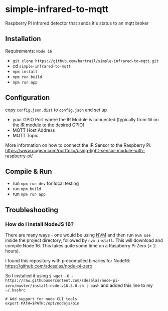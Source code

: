 # simple-infrared-to-mqtt

Raspberry Pi infrared detector that sends it's status to an mqtt broker

## Installation

Requirements: `Node 16`

-   `git clone https://github.com/bartrail/simple-infrared-to-mqtt.git`
-   cd `simple-infrared-to-mqtt`
-   `npm install`
-   `npm run build`
-   `npm run app`

## Configuration

copy `config.json.dist` to `config.json` and set up

- your GPIO Port where the IR Module is connected (typically from `D0` on the IR module to the desired GPIO)
- MQTT Host Address
- MQTT Topic

More information on how to connect the IR Sensor to the Raspberry Pi:
https://www.uugear.com/portfolio/using-light-sensor-module-with-raspberry-pi/

## Compile & Run

-   run `npm run dev` for local testing
-   run `npm build`
-   run `npm run app`

## Troubleshooting

### How do I install NodeJS 16?

There are many ways - one would be using [NVM](https://www.jemrf.com/pages/how-to-install-nvm-and-node-js-on-raspberry-pi)
and then run `nvm use` inside the project directory, followed by `nvm install`. This will download and compile Node 16.
This takes quite some time on a Raspberry Pi Zero (> 2 hours).

I found this repository with precompiled binaries for Node16:
https://github.com/sdesalas/node-pi-zero

So I installed it using `$ wget -O - https://raw.githubusercontent.com/sdesalas/node-pi-zero/master/install-node-v16.3.0.sh | bash`
and added this line to my `~/.bashrc`

```
# Add support for node CLI tools
export PATH=$PATH:/opt/nodejs/bin
```

##
